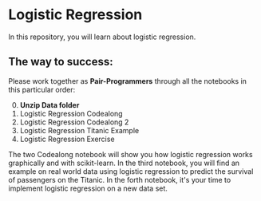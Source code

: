 # Logistic Regression

In this repository, you will learn about logistic regression.

## The way to success:

Please work together as **Pair-Programmers** through all the notebooks
in this particular order:

0. **Unzip Data folder**
1. Logistic Regression Codealong
2. Logistic Regression Codealong 2
3. Logistic Regression Titanic Example
4. Logistic Regression Exercise

The two Codealong notebook will show you how logistic regression works graphically
and with scikit-learn.
In the third notebook, you will find an example on real world data using logistic regression
to predict the survival of passengers on the Titanic.
In the forth notebook, it's your time to implement logistic regression
on a new data set.
